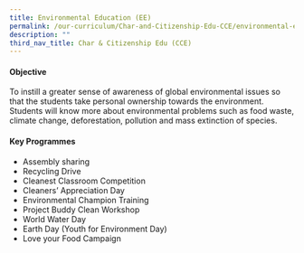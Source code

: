 ```yaml
---
title: Environmental Education (EE)
permalink: /our-curriculum/Char-and-Citizenship-Edu-CCE/environmental-education/
description: ""
third_nav_title: Char & Citizenship Edu (CCE)
---
```


#### Objective
To instill a greater sense of awareness of global environmental issues so that the students take personal ownership towards the environment. Students will know more about environmental problems such as food waste, climate change, deforestation, pollution and mass extinction of species.

#### Key Programmes
*   Assembly sharing
*   Recycling Drive
*   Cleanest Classroom Competition
*   Cleaners’ Appreciation Day
*   Environmental Champion Training
*   Project Buddy Clean Workshop
*   World Water Day
*   Earth Day (Youth for Environment Day)
*   Love your Food Campaign
